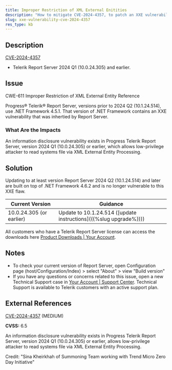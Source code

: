 ```yaml
---
title: Improper Restriction of XML External Enitities
description: "How to mitigate CVE-2024-4357, to patch an XXE vulnerability inherited from .NET Framework."
slug: xxe-vulnerability-cve-2024-4357
res_type: kb
---
```


## Description

[CVE-2024-4357](https://www.cve.org/CVERecord?id=CVE-2024-4357)

- Telerik Report Server 2024 Q1 (10.0.24.305) and earlier.

## Issue

CWE-611 Improper Restriction of XML External Entity Reference

Progress® Telerik® Report Server, versions prior to 2024 Q2 (10.1.24.514), use .NET Framework 4.5.1. That version of .NET Framework contains an XXE vulnerability that was inhertied by Report Server.


### What Are the Impacts

An information disclosure vulnerability exists in Progress Telerik Report Server, version 2024 Q1 (10.0.24.305) or earlier, which allows low-privilege attacker to read systems file via XML External Entity Processing.

## Solution

Updating to at least version Report Server 2024 Q2 (10.1.24.514) and later are built on top of .NET Framework 4.6.2 and is no longer vulnerable to this XXE flaw. 

| Current Version | Guidance |
|-----------------|----------|
| 10.0.24.305 (or earlier) | Update to 10.1.24.514 ([update instructions](({%slug upgrade%}))) |

All customers who have a Telerik Report Server license can access the downloads here [Product Downloads | Your Account](https://www.telerik.com/account/downloads/product-download?product=REPSERVER).

## Notes

- To check your current version of Report Server, open Configuration page (host/Configuration/Index) > select "About" > view "Build version"
- If you have any questions or concerns related to this issue, open a new Technical Support case in [Your Account | Support Center](https://www.telerik.com/account/support-center/contact-us/). Technical Support is available to Telerik customers with an active support plan.

## External References

[CVE-2024-4357](https://www.cve.org/CVERecord?id=CVE-2024-4357) (MEDIUM)

**CVSS:** 6.5

An information disclosure vulnerability exists in Progress Telerik Report Server, version 2024 Q1 (10.0.24.305) or earlier, allows low-privilege attacker to read systems file via XML External Entity Processing.

Credit: "Sina Kheirkhah of Summoning Team working with Trend Micro Zero Day Initiative"
